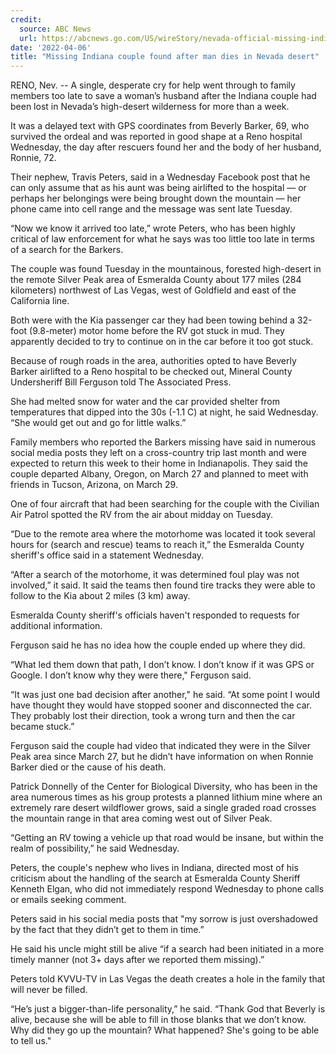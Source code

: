 ```yaml
---
credit:
  source: ABC News
  url: https://abcnews.go.com/US/wireStory/nevada-official-missing-indiana-couple-found-man-dies-83912865
date: '2022-04-06'
title: "Missing Indiana couple found after man dies in Nevada desert"
---
```

RENO, Nev. -- A single, desperate cry for help went through to family members too late to save a woman’s husband after the Indiana couple had been lost in Nevada’s high-desert wilderness for more than a week.

It was a delayed text with GPS coordinates from Beverly Barker, 69, who survived the ordeal and was reported in good shape at a Reno hospital Wednesday, the day after rescuers found her and the body of her husband, Ronnie, 72.

Their nephew, Travis Peters, said in a Wednesday Facebook post that he can only assume that as his aunt was being airlifted to the hospital — or perhaps her belongings were being brought down the mountain — her phone came into cell range and the message was sent late Tuesday.

“Now we know it arrived too late,” wrote Peters, who has been highly critical of law enforcement for what he says was too little too late in terms of a search for the Barkers.

The couple was found Tuesday in the mountainous, forested high-desert in the remote Silver Peak area of Esmeralda County about 177 miles (284 kilometers) northwest of Las Vegas, west of Goldfield and east of the California line.

Both were with the Kia passenger car they had been towing behind a 32-foot (9.8-meter) motor home before the RV got stuck in mud. They apparently decided to try to continue on in the car before it too got stuck.

Because of rough roads in the area, authorities opted to have Beverly Barker airlifted to a Reno hospital to be checked out, Mineral County Undersheriff Bill Ferguson told The Associated Press.

She had melted snow for water and the car provided shelter from temperatures that dipped into the 30s (-1.1 C) at night, he said Wednesday. “She would get out and go for little walks.”

Family members who reported the Barkers missing have said in numerous social media posts they left on a cross-country trip last month and were expected to return this week to their home in Indianapolis. They said the couple departed Albany, Oregon, on March 27 and planned to meet with friends in Tucson, Arizona, on March 29.

One of four aircraft that had been searching for the couple with the Civilian Air Patrol spotted the RV from the air about midday on Tuesday.

“Due to the remote area where the motorhome was located it took several hours for (search and rescue) teams to reach it,” the Esmeralda County sheriff's office said in a statement Wednesday.

“After a search of the motorhome, it was determined foul play was not involved,” it said. It said the teams then found tire tracks they were able to follow to the Kia about 2 miles (3 km) away.

Esmeralda County sheriff's officials haven't responded to requests for additional information.

Ferguson said he has no idea how the couple ended up where they did.

“What led them down that path, I don’t know. I don’t know if it was GPS or Google. I don’t know why they were there," Ferguson said.

“It was just one bad decision after another," he said. “At some point I would have thought they would have stopped sooner and disconnected the car. They probably lost their direction, took a wrong turn and then the car became stuck.”

Ferguson said the couple had video that indicated they were in the Silver Peak area since March 27, but he didn’t have information on when Ronnie Barker died or the cause of his death.

Patrick Donnelly of the Center for Biological Diversity, who has been in the area numerous times as his group protests a planned lithium mine where an extremely rare desert wildflower grows, said a single graded road crosses the mountain range in that area coming west out of Silver Peak.

“Getting an RV towing a vehicle up that road would be insane, but within the realm of possibility,” he said Wednesday.

Peters, the couple's nephew who lives in Indiana, directed most of his criticism about the handling of the search at Esmeralda County Sheriff Kenneth Elgan, who did not immediately respond Wednesday to phone calls or emails seeking comment.

Peters said in his social media posts that "my sorrow is just overshadowed by the fact that they didn’t get to them in time.”

He said his uncle might still be alive “if a search had been initiated in a more timely manner (not 3+ days after we reported them missing).”

Peters told KVVU-TV in Las Vegas the death creates a hole in the family that will never be filled.

“He’s just a bigger-than-life personality,” he said. “Thank God that Beverly is alive, because she will be able to fill in those blanks that we don’t know. Why did they go up the mountain? What happened? She's going to be able to tell us."
